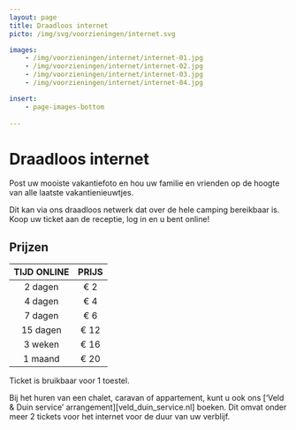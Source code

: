 ```yaml
---
layout: page
title: Draadloos internet
picto: /img/svg/voorzieningen/internet.svg

images:
    - /img/voorzieningen/internet/internet-01.jpg
    - /img/voorzieningen/internet/internet-02.jpg
    - /img/voorzieningen/internet/internet-03.jpg
    - /img/voorzieningen/internet/internet-04.jpg

insert:
    - page-images-bottom
    
---
```


# Draadloos internet

Post uw mooiste vakantiefoto en hou uw familie en vrienden op de hoogte van alle laatste vakantienieuwtjes.

Dit kan via ons draadloos netwerk dat over de hele camping bereikbaar is. Koop uw ticket aan de receptie, log in en u bent online!


## Prijzen

TIJD ONLINE         | PRIJS       | 
:------------------:|:-----------:|
2 dagen             |€ 2                
4 dagen             |€ 4                     
7 dagen             |€ 6        
15 dagen            |€ 12        
3 weken             |€ 16        
1 maand             |€ 20 

Ticket is bruikbaar voor 1 toestel.

Bij het huren van een chalet, caravan of appartement, kunt u ook ons [‘Veld & Duin service’ arrangement][veld_duin_service.nl] boeken. Dit omvat onder meer  2 tickets voor het internet voor de duur van uw verblijf.